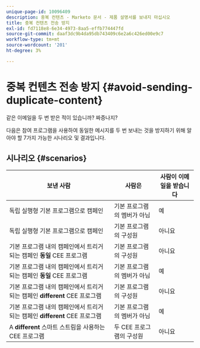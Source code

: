 ```yaml
---
unique-page-id: 10096409
description: 중복 컨텐츠 - Marketo 문서 - 제품 설명서를 보내지 마십시오
title: 중복 컨텐츠 전송 방지
exl-id: fd7118e8-6e34-4973-8aa5-effb774447fd
source-git-commit: daaf3dc9b4da95db743409c6e2a6c426ed00e9c7
workflow-type: tm+mt
source-wordcount: '201'
ht-degree: 3%

---
```


# 중복 컨텐츠 전송 방지 {#avoid-sending-duplicate-content}

같은 이메일을 두 번 받은 적이 있습니까? 짜증나지?

다음은 참여 프로그램을 사용하여 동일한 메시지를 두 번 보내는 것을 방지하기 위해 알아야 할 7가지 가능한 시나리오 및 결과입니다.

## 시나리오 {#scenarios}

| 보낸 사람 | 사람은 | 사람이 이메일을 받습니다 |
|---|---|---|
| 독립 실행형 기본 프로그램으로 캠페인 | 기본 프로그램의 멤버가 아님 | 예 |
| 독립 실행형 기본 프로그램으로 캠페인 | 기본 프로그램의 구성원 | 아니요 |
| 기본 프로그램 내의 캠페인에서 트리거되는 캠페인 **동일** CEE 프로그램 | 기본 프로그램의 구성원 | 아니요 |
| 기본 프로그램 내의 캠페인에서 트리거되는 캠페인 **동일** CEE 프로그램 | 기본 프로그램의 멤버가 아님 | 예 |
| 기본 프로그램 내의 캠페인에서 트리거되는 캠페인 **different** CEE 프로그램 | 기본 프로그램의 구성원 | 아니요 |
| 기본 프로그램 내의 캠페인에서 트리거되는 캠페인 **different** CEE 프로그램 | 기본 프로그램의 멤버가 아님 | 예 |
| A **different** 스마트 스트림을 사용하는 CEE 프로그램 | 두 CEE 프로그램의 구성원 | 아니요 |
